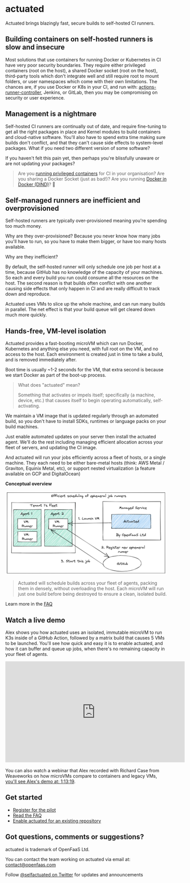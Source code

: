 # actuated

Actuated brings blazingly fast, secure builds to self-hosted CI runners.

## Building containers on self-hosted runners is slow and insecure

Most solutions that use containers for running Docker or Kubernetes in CI have very poor security boundaries. They require either privileged containers (root on the host), a shared Docker socket (root on the host), third-party tools which don't integrate well and still require root to mount folders, or user namespaces which come with their own limitations. The chances are, if you use Docker or K8s in your CI, and run with: [actions-runner-controller](https://github.com/actions-runner-controller/actions-runner-controller), Jenkins, or GitLab, then you may be compromising on security or user experience.

## Management is a nightmare

Self-hosted CI runners are continually out of date, and require fine-tuning to get all the right packages in place and Kernel modules to build containers and cloud-native software. You'll also have to spend extra time making sure builds don't conflict, and that they can't cause side effects to system-level packages. What if you need two different version of some software?

If you haven't felt this pain yet, then perhaps you're blissfully unaware or are not updating your packages?

> Are you [running privileged containers](https://learn.snyk.io/lessons/container-runs-in-privileged-mode/kubernetes/) for CI in your organisation? Are you sharing a Docker Socket (just as bad!)? Are you running [Docker in Docker (DIND)](https://jpetazzo.github.io/2015/09/03/do-not-use-docker-in-docker-for-ci/)? 🙈

## Self-managed runners are inefficient and overprovisioned

Self-hosted runners are typically over-provisioned meaning you're spending too much money.

Why are they over-provisioned? Because you never know how many jobs you'll have to run, so you have to make them bigger, or have too many hosts available.

Why are they inefficient?

By default, the self-hosted runner will only schedule one job per host at a time, because GitHub has no knowledge of the capacity of your machines. So each and every build you run could consume all the resources on the host. The second reason is that builds often conflict with one another causing side effects that only happen in CI and are really difficult to track down and reproduce.

Actuated uses VMs to slice up the whole machine, and can run many builds in parallel. The net effect is that your build queue will get cleared down much more quickly.

## Hands-free, VM-level isolation

Actuated provides a fast-booting microVM which can run Docker, Kubernetes and anything else you need, with full root on the VM, and no access to the host. Each environment is created just in time to take a build, and is removed immediately after.

Boot time is usually ~1-2 seconds for the VM, that extra second is because we start Docker as part of the boot-up process.

> What does "actuated" mean?
> 
> Something that activates or impels itself; specifically (a machine, device, etc.) that causes itself to begin operating automatically, self-activating.

We maintain a VM image that is updated regularly through an automated build, so you don't have to install SDKs, runtimes or language packs on your build machines.

Just enable automated updates on your server then install the actuated agent. We'll do the rest including managing efficient allocation across your fleet of servers, and updating the CI image.

And actuated will run your jobs efficiently across a fleet of hosts, or a single machine. They each need to be either bare-metal hosts (think: AWS Metal / Graviton, Equinix Metal, etc), or support nested virtualization (a feature available on GCP and DigitalOcean)

**Conceptual overview**

![Conceptual flow of starting up a new ephemeral runner](images/conceptual-high-level.png)

> Actuated will schedule builds across your fleet of agents, packing them in densely, without overloading the host. Each microVM will run just one build before being destroyed to ensure a clean, isolated build. 

Learn more in the [FAQ](faq.md)

## Watch a live demo

Alex shows you how actuated uses an isolated, immutable microVM to run K3s inside of a GitHub Action, followed by a matrix build that causes 5 VMs to be launched. You'll see how quick and easy it is to enable actuated, and how it can buffer and queue up jobs, when there's no remaining capacity in your fleet of agents.

<iframe width="560" height="315" src="https://www.youtube.com/embed/2o28iUC-J1w" title="YouTube video player" frameborder="0" allow="accelerometer; autoplay; clipboard-write; encrypted-media; gyroscope; picture-in-picture" allowfullscreen></iframe>

You can also watch a webinar that Alex recorded with Richard Case from Weaveworks on how microVMs compare to containers and legacy VMs, [you'll see Alex's demo at: 1:13:19](https://www.youtube.com/watch?v=CYCsa5e2vqg?t=4399).

## Get started

* [Register for the pilot](register.md)
* [Read the FAQ](faq.md)
* [Enable actuated for an existing repository](test-build.md)

## Got questions, comments or suggestions?

actuated is trademark of OpenFaaS Ltd.

You can contact the team working on actuated via email at: [contact@openfaas.com](mailto:contact@openfaas.com)

Follow [@selfactuated on Twitter](https://twitter.com/selfactuated) for updates and announcements

